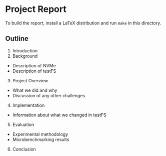 Project Report
==============

To build the report, install a LaTeX distribution and run `make` in this
directory.

Outline
-------

1. Introduction
2. Background
  - Description of NVMe
  - Description of testFS
3. Project Overview
  - What we did and why
  - Discussion of any other challenges
4. Implementation
  - Information about what we changed in testFS
5. Evaluation
  - Experimental methodology
  - Microbenchmarking results
6. Conclusion
